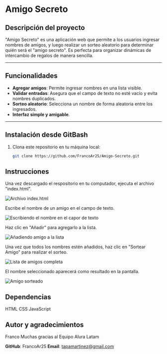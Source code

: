 # Amigo Secreto

## Descripción del proyecto
"Amigo Secreto" es una aplicación web que permite a los usuarios ingresar nombres de amigos, y luego realizar un sorteo aleatorio para determinar quién será el "amigo secreto". Es perfecta para organizar dinámicas de intercambio de regalos de manera sencilla.

---

## Funcionalidades
- **Agregar amigos**: Permite ingresar nombres en una lista visible.
- **Validar entradas**: Asegura que el campo de texto no esté vacío y evita nombres duplicados.
- **Sorteo aleatorio**: Selecciona un nombre de forma aleatoria entre los ingresados.
- **Interfaz simple y amigable**.

---

## Instalación desde GitBash
1. Clona este repositorio en tu máquina local:
   ```bash
   git clone https://github.com/FrancoAr25/Amigo-Secreto.git

## Instrucciones

Una vez descargado el respositorio en tu computador, ejecuta el archivo "index.html".

![Archivo index.html](assets/screenshots/index-html.png)

Escribe el nombre de un amigo en el campo de texto.

![Escribiendo el nombre en el capor de texto](assets/screenshots/escribir-nombre.png)

Haz clic en "Añadir" para agregarlo a la lista.

![Añadiendo amigo a la lista](assets/screenshots/añadir-nombre.png)

Una vez que todos los nombres estén añadidos, haz clic en "Sortear Amigo" para realizar el sorteo.

![Lista de amigos completa](assets/screenshots/lista-completa.png)

El nombre seleccionado aparecerá como resultado en la pantalla.

![Amigo sorteado](assets/screenshots/sortear-amigo.png)


## Dependencias
HTML
CSS
JavaScript

## Autor y agradecimientos

Franco
Muchas gracias al Equipo Alura Latam

**GitHub**: FrancoAr25
**Email**: tapamartinez@gmail.com
